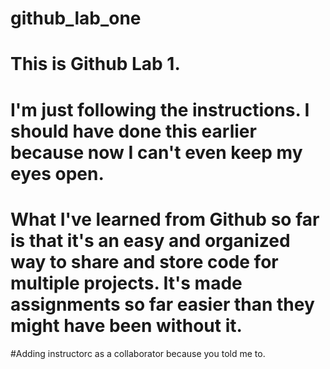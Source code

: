 # github_lab_one

# This is Github Lab 1.

# I'm just following the instructions. I should have done this earlier because now I can't even keep my eyes open.

# What I've learned from Github so far is that it's an easy and organized way to share and store code for multiple projects. It's made assignments so far easier than they might have been without it.

#Adding instructorc as a collaborator because you told me to.
